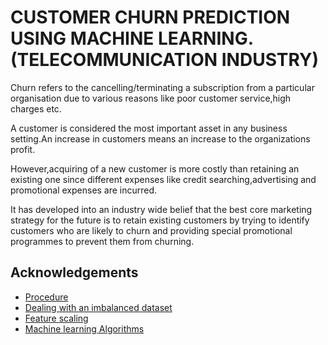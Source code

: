 
# CUSTOMER CHURN PREDICTION USING MACHINE LEARNING.(TELECOMMUNICATION INDUSTRY)

Churn refers to the cancelling/terminating a subscription from a particular organisation due to various reasons like poor customer service,high charges etc.

A customer is considered the most important asset in any business setting.An increase in customers means an increase to the organizations profit.

However,acquiring of a new customer is more costly than retaining an existing one since different expenses like credit searching,advertising and promotional expenses are incurred.

It has developed into an industry wide belief  that the best core marketing strategy for the future is to retain existing customers by trying to identify customers who are likely to churn and providing special promotional programmes to prevent them from churning.




## Acknowledgements

 - [Procedure](https://www.analyticsvidhya.com/blog/2016/02/bigmart-sales-solution-top-20/?utm_source=blog&utm_medium=feature-scaling-machine-learning-normalization-standardization)
 - [Dealing with an imbalanced dataset](https://www.analyticsvidhya.com/blog/2016/03/practical-guide-deal-imbalanced-classification-problems/)
 - [Feature scaling](https://machinelearningmastery.com/how-to-improve-neural-network-stability-and-modeling-performance-with-data-scaling/)
 - [Machine learning Algorithms](https://machinelearningmastery.com/master-machine-learning-algorithms/)

